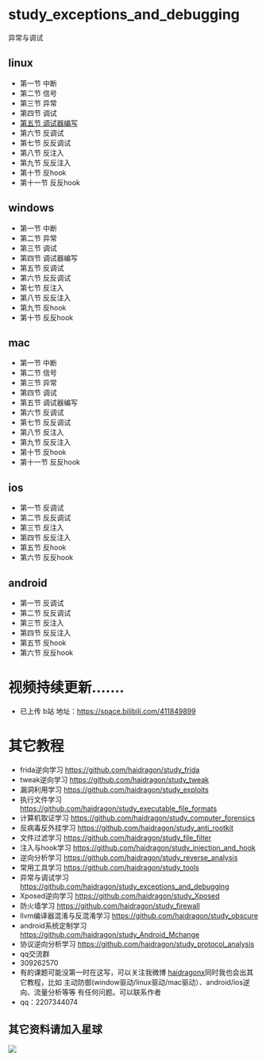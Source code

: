 # study_exceptions_and_debugging
异常与调试
## linux
* 第一节 中断
* 第二节 信号
* 第三节 异常
* 第四节 调试
* [第五节 调试器编写](https://github.com/haidragon/study_exceptions_and_debugging/blob/master/study_exceptions_and_debugging/linux/page1/page.md)
* 第六节 反调试
* 第七节 反反调试
* 第八节 反注入
* 第九节 反反注入
* 第十节 反hook
* 第十一节 反反hook
## windows
* 第一节 中断 
* 第二节 异常
* 第三节 调试
* 第四节 调试器编写
* 第五节 反调试
* 第六节 反反调试
* 第七节 反注入
* 第八节 反反注入
* 第九节 反hook
* 第十节 反反hook
## mac
* 第一节 中断
* 第二节 信号
* 第三节 异常
* 第四节 调试
* 第五节 调试器编写
* 第六节 反调试
* 第七节 反反调试
* 第八节 反注入
* 第九节 反反注入
* 第十节 反hook
* 第十一节 反反hook
## ios
* 第一节 反调试
* 第二节 反反调试
* 第三节 反注入
* 第四节 反反注入
* 第五节 反hook
* 第六节 反反hook
## android
* 第一节 反调试
* 第二节 反反调试
* 第三节 反注入
* 第四节 反反注入
* 第五节 反hook
* 第六节 反反hook

# 视频持续更新.......  
* 已上传 b站 地址：https://space.bilibili.com/411849899
# 其它教程
* frida逆向学习 https://github.com/haidragon/study_frida
* tweak逆向学习 https://github.com/haidragon/study_tweak
* 漏洞利用学习 https://github.com/haidragon/study_exploits
* 执行文件学习 https://github.com/haidragon/study_executable_file_formats
* 计算机取证学习 https://github.com/haidragon/study_computer_forensics
* 反病毒反外挂学习 https://github.com/haidragon/study_anti_rootkit
* 文件过滤学习 https://github.com/haidragon/study_file_filter
* 注入与hook学习 https://github.com/haidragon/study_injection_and_hook
* 逆向分析学习 https://github.com/haidragon/study_reverse_analysis
* 常用工具学习 https://github.com/haidragon/study_tools
* 异常与调试学习 https://github.com/haidragon/study_exceptions_and_debugging
* Xposed逆向学习 https://github.com/haidragon/study_Xposed
* 防火墙学习 https://github.com/haidragon/study_firewall
* llvm编译器混淆与反混淆学习 https://github.com/haidragon/study_obscure
* android系统定制学习 https://github.com/haidragon/study_Android_Mchange
* 协议逆向分析学习 https://github.com/haidragon/study_protocol_analysis
* qq交流群 
* 309262570
* 有的课题可能没第一时在这写，可以关注我微博 [haidragonx](https://weibo.com/haidragon)同时我也会出其它教程，比如 主动防御(window驱动/linux驱动/mac驱动）、android/ios逆向、流量分析等等 有任何问题。可以联系作者
* qq：2207344074
## 其它资料请加入星球
![](https://github.com/haidragon/study_frida/blob/master/image/1681580715267_.pic_hd.jpg)

